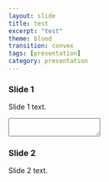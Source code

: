 ```yaml
---
layout: slide
title: test
excerpt: "test"
theme: blood
transition: convex
tags: [presentation]
category: presentation
---
```

<section data-markdown>

### Slide 1
Slide 1 text.

</section>

<section data-markdown>
  <textarea data-template>

  </textarea>

### Slide 2

Slide 2 text.

</section>
